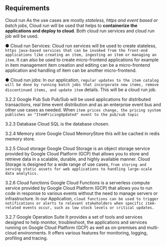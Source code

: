 ## Requirements
Cloud run
As the  use cases are mostly *stateless, https and event based or batch jobs*, Cloud run will be used that helps to **containerize the applications and deploy to cloud**. Both cloud run services and cloud run job will be used.

●	Cloud run Services: Cloud run services will be used to create stateless, `https java-based services that can be invoked from the front-end applications like creating an item, ingesting an item or managing an item`. It can also be used to create micro-frontend applications for example in item management item creation and editing can be a micro-frontend application and handling of item can be another micro-frontend.
 
●	Cloud run jobs: In our application, `regular updates to the item catalog will be done by running batch jobs that incorporate new items, remove discontinued items, and update item` details. This will be a cloud run job.
 
3.2.2	Google Pub Sub
Pub/Sub will be used  applications for distributed transactions, real time event distribution and as an enterprise event bus and other use cases as needed. When `item prices change, the pricing system publishes an "ItemPricingUpdated" event to the pub/sub topic`
 
3.2.3	Database
Cloud SQL is the database chosen.
 
3.2.4	Memory store
Google Cloud MemoryStore this will be cached in redis memory store.
 
3.2.5	Cloud storage
Google Cloud Storage is an object storage service provided by Google Cloud Platform (GCP) that allows you to store and retrieve data in a scalable, durable, and highly available manner. Cloud Storage is designed for a wide range of use cases, `from storing and serving static assets for web applications to handling large-scale data analytics.`
 
3.2.6	Cloud functions
Google Cloud Functions is a serverless compute service provided by Google Cloud Platform (GCP) that allows you to run code in response to various events without the need to manage servers or infrastructure. In our Application, `cloud functions can be used to trigger notifications or alerts to relevant stakeholders when specific item-related events occur, such as low stock levels or critical updates.`
 
3.2.7	Google Operation Suite
It provides a set of tools and services designed to help monitor, troubleshoot, the  applications and services running on Google Cloud Platform (GCP) as well as on-premises and multi-cloud environments. It offers various features for monitoring, logging, profiling and tracing.
